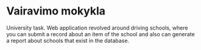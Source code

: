 # Vairavimo mokykla

University task.
Web application revolved around driving schools, where you can submit a record about an item of the school and also can generate a report about schools that exist in the database.
